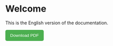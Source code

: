 # Welcome
This is the English version of the documentation.

<p>
  <a href="pdf/en/index.pdf" download>
    <button style="padding: 10px 15px; background-color: #4CAF50; color: white; border: none; border-radius: 5px; cursor: pointer;">
      Download PDF
    </button>
  </a>
</p>

